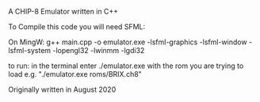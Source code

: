 A CHIP-8 Emulator written in C++

To Compile this code you will need SFML:

On MingW:
g++ main.cpp -o emulator.exe -lsfml-graphics -lsfml-window -lsfml-system -lopengl32 -lwinmm -lgdi32

to run: 
in the terminal enter ./emulator.exe with the rom you are trying to load
e.g. "./emulator.exe roms/BRIX.ch8"

Originally written in August 2020
